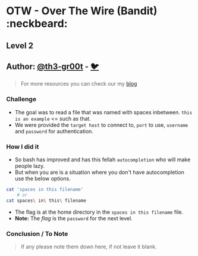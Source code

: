 # OTW - Over The Wire (Bandit) :neckbeard:

## Level 2
## Author: [@th3-gr00t](https://th33-gr00t.tk/) -  [:bird:](https://twitter.com/th3_gr00t/)

> For more resources you can check our my [blog](https://th33gr00t.blogspot.com/)

### Challenge

- The goal was to read a file that was named with spaces inbetween. `this is an example` <= such as that.
- We were provided the `target host` to connect to, `port` to use, `username` and `password` for authentication.

### How I did it

- So bash has improved and has this fellah `autocompletion` who will make people lazy.
- But when you are is a situation where you don't have autocompletion use the below options.

```sh
cat 'spaces in this filename'
	# or
cat spaces\ in\ this\ filename
```

- The flag is at the home directory in the `spaces in this filename` file.
- **Note:** The *flag* is the `password` for the next level.

### Conclusion / To Note

> If any please note them down here, if not leave it blank. 
